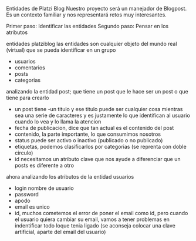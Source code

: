 Entidades de Platzi Blog
Nuestro proyecto será un manejador de Blogpost. Es un contexto familiar y nos representará retos muy interesantes.

Primer paso: Identificar las entidades
Segundo paso: Pensar en los atributos

entidades platziblog
las entidades son cualquier objeto del mundo real (virtual) que se pueda identificar en un grupo

- usuarios
- comentarios
- posts
- categorias

analizando la entidad post; que tiene un post que le hace ser un post o que tiene para crearlo

- un post tiene
  -un titulo y ese titulo puede ser cualquier cosa mientras sea una serie de caracteres y es justamente lo que identifican al usuario cuando lo vea y lo llama la atencion
- fecha de publicacion, dice que tan actual es el contenido del post
- contenido, la parte importante, lo que consumimos nosotros
- status puede ser activo o inactivo (publicado o no publicado)
- etiquetas, podemos clasificarlos por categorias (se reprenta con doble circulo)
- id necesitamos un atributo clave que nos ayude a diferenciar que un posts es diferente a otro

ahora analizando los atributos de la entidad usuarios

- login nombre de usuario
- password
- apodo
- email es unico
- id, muchos cometemos el error de poner el email como id, pero cuando el usuario quiera cambiar su email, vamos a tener problemas en indentificar todo loque tenia ligado (se aconseja colocar una clave artificial, aparte del email del usuario)
